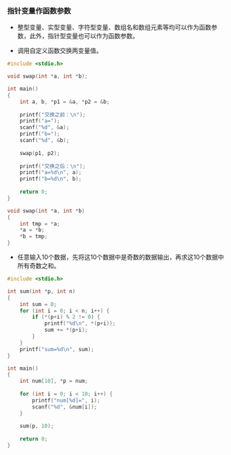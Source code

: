 ### 指针变量作函数参数

* 整型变量、实型变量、字符型变量、数组名和数组元素等均可以作为函数参数，此外，指针型变量也可以作为函数参数。

* 调用自定义函数交换两变量值。
```c
#include <stdio.h>

void swap(int *a, int *b);

int main()
{
	int a, b, *p1 = &a, *p2 = &b;
	
	printf("交换之前：\n");
	printf("a=");
	scanf("%d", &a);
	printf("b=");
	scanf("%d", &b);
	
	swap(p1, p2);
	
	printf("交换之后：\n");
	printf("a=%d\n", a);
	printf("b=%d\n", b);
	
	return 0;
}

void swap(int *a, int *b)
{
	int tmp = *a;
	*a = *b;
	*b = tmp;
}
```

* 任意输入10个数据，先将这10个数据中是奇数的数据输出，再求这10个数据中所有奇数之和。
```c
#include <stdio.h>

int sum(int *p, int n)
{
	int sum = 0;
	for (int i = 0; i < n; i++) {
		if (*(p+i) % 2 != 0) {
			printf("%d\n", *(p+i));
			sum += *(p+i);
		}
	}
	printf("sum=%d\n", sum);
}

int main()
{
	int num[10], *p = num;
	
	for (int i = 0; i < 10; i++) {
		printf("num[%d]=", i);
		scanf("%d", &num[i]);
	}
	
	sum(p, 10);
	
	return 0;
}
```



